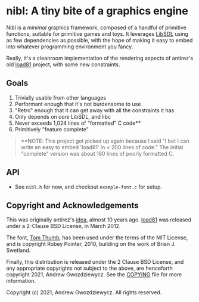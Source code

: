 # nibl: A tiny bite of a graphics engine

Nibl is a *minimal* graphics framework, composed of a handful of
primitive functions, suitable for primitive games and toys. It
leverages [LibSDL](https://libsdl.org) using as few dependencies as
possible, with the hope of making it easy to embed into whatever
programming environment you fancy.

Really, it's a cleanroom implementation of the rendering aspects of
antirez's old [load81](https://github.com/antirez/load81) project,
with some new constraints.

## Goals

1. Trivially usable from other languages
2. Performant enough that it's not burdensome to use
3. "Retro" enough that it can get away with all the constraints it has
4. Only depends on _core_ LibSDL, and libc
5. Never exceeds 1,024 lines of "formatted" C code\**
6. Primitively "feature complete"

> **NOTE: This project got picked up again because I said "I bet I can
> write an easy to embed 'load81' in < 200 lines of code." The initial
> "complete" version was about 180 lines of poorly formatted C.

## API

* See `nibl.h` for now, and checkout `example-font.c` for setup.


## Copyright and Acknowledgements

This was originally antirez's
[idea](https://github.com/antirez/load81), almost 10 years
ago. [load81](https://github.com/antirez/load81) was released under a
2-Clause BSD License, in March 2012.

The font, [Tom
Thumb](https://robey.lag.net/2010/01/23/tiny-monospace-font.html), has
been used under the terms of the MIT License, and is copyright Robey
Pointer, 2010, building on the work of Brian J. Swetland.

Finally, this distribution is released under the 2 Clause BSD License,
and any appropriate copyrights not subject to the above, are henceforth
copyright 2021, Andrew Gwozdziewycz. See the [COPYING](./COPYING) file
for more information.

Copyright (c) 2021, Andrew Gwozdziewycz. All rights reserved.

